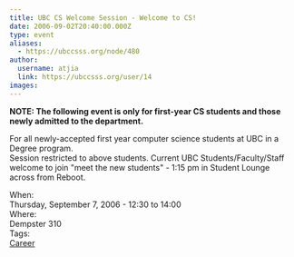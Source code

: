 ```yaml
---
title: UBC CS Welcome Session - Welcome to CS! 
date: 2006-09-02T20:40:00.000Z
type: event
aliases:
  - https://ubccsss.org/node/480
author:
  username: atjia
  link: https://ubccsss.org/user/14
images:
---
```


<div class="field field-name-body field-type-text-with-summary field-label-hidden"><div class="field-items"><div class="field-item even"><p><strong>NOTE: The following event is only for first-year CS students and those newly admitted to the department.</strong></p>
<p>For all newly-accepted first year computer science students at UBC in a Degree program.<br>
Session restricted to above students. Current UBC Students/Faculty/Staff welcome to join &quot;meet the new students&quot; - 1:15 pm in Student Lounge across from Reboot.</p>
</div></div></div><div class="field field-name-field-dates field-type-datetime field-label-above"><div class="field-label">When:&#xA0;</div><div class="field-items"><div class="field-item even"><span class="date-display-single">Thursday, September 7, 2006 - <span class="date-display-range"><span class="date-display-start">12:30</span> to <span class="date-display-end">14:00</span></span></span></div></div></div><div class="field field-name-field-location field-type-text field-label-above"><div class="field-label">Where:&#xA0;</div><div class="field-items"><div class="field-item even">Dempster 310</div></div></div>    <footer>
    <div class="field field-name-field-tags field-type-taxonomy-term-reference field-label-above"><div class="field-label">Tags:&#xA0;</div><div class="field-items"><div class="field-item even"><a href="/career">Career</a></div></div></div>      </footer>